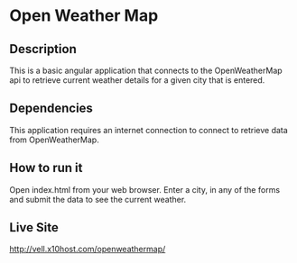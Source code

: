 # Open Weather Map

## Description
This is a basic angular application that connects to the OpenWeatherMap api to retrieve current weather details for a given city that is entered.

## Dependencies
This application requires an internet connection to connect to retrieve data from OpenWeatherMap.

## How to run it
Open index.html from your web browser. Enter a city, in any of the forms and submit the data to see the current weather.

## Live Site
http://vell.x10host.com/openweathermap/